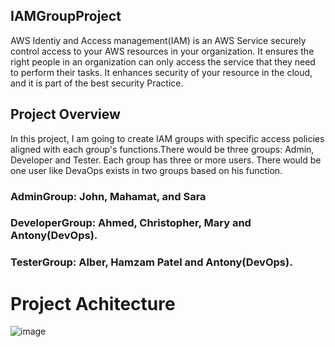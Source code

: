 ## IAMGroupProject
AWS Identiy and Access management(IAM) is an AWS Service securely control access to your AWS resources in your organization. It ensures the right people in an organization can only access the service that they need to perform their tasks. It enhances security of your resource in the cloud, and it is part of the best security Practice.

## Project Overview
In this project, I am going to create IAM groups with  specific access policies aligned with each group's functions.There would be three groups: Admin, Developer and Tester. Each group has three or more users. There would be one user like DevaOps exists in two groups based on his function. 
### AdminGroup: John, Mahamat, and Sara
### DeveloperGroup: Ahmed, Christopher, Mary and Antony(DevOps).
### TesterGroup: Alber, Hamzam Patel and Antony(DevOps).

# Project Achitecture

![image](https://github.com/user-attachments/assets/d608a96c-344f-400d-a557-0150d0fa6dd2)
